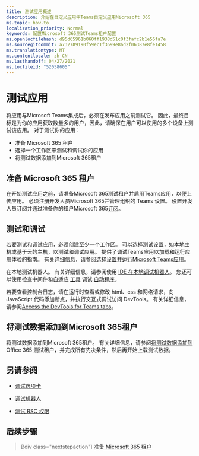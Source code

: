 ```yaml
---
title: 测试应用概述
description: 介绍在自定义应用中Teams自定义应用Microsoft 365
ms.topic: how-to
localization_priority: Normal
keywords: 配置Microsoft 365测试Teams租户配置
ms.openlocfilehash: d95d65961b060ff1938d51c0f3fafc2b1e56fa7e
ms.sourcegitcommit: a732789190f59ec1f3699e8ad2f06387e8fe1458
ms.translationtype: MT
ms.contentlocale: zh-CN
ms.lasthandoff: 04/27/2021
ms.locfileid: "52058605"
---
```

# <a name="test-your-app"></a>测试应用

将应用与Microsoft Teams集成后，必须在发布应用之前测试它。 因此，最终目标是为你的应用获取数量多的用户，因此，请确保在用户可以使用的多个设备上测试该应用。 对于测试你的应用：

* 准备 Microsoft 365 租户
* 选择一个工作区来测试和调试你的应用
* 将测试数据添加到Microsoft 365租户

## <a name="prepare-your-microsoft-365-tenant"></a>准备 Microsoft 365 租户

在开始测试应用之前，请准备Microsoft 365测试租户并启用Teams应用，以便上传应用。 必须注册开发人员Microsoft 365并管理组织的 Teams 设置。 设置开发人员订阅并通过准备你的租户Microsoft 365[订阅](~/concepts/build-and-test/prepare-your-o365-tenant.md)。

## <a name="test-and-debug"></a>测试和调试

若要测试和调试应用，必须创建至少一个工作区。 可以选择测试设置，如本地主机或基于云的主机，以测试和调试应用。 提供了调试Teams应用以加载和运行应用体验的指南。 有关详细信息，请参阅[选择设置并运行Microsoft Teams应用](~/concepts/build-and-test/debug.md)。

在本地测试机器人。 有关详细信息，请参阅使用 [IDE 在本地调试机器人](~/bots/how-to/debug/locally-with-an-ide.md)。 您还可以使用检查中间件和自适应 [工具](/azure/bot-service/bot-service-debug-inspection-middleware?view=azure-bot-service-4.0&tabs=csharp&preserve-view=true) 调试 [自动程序](/azure/bot-service/bot-service-debug-adaptive-tools?view=azure-bot-service-4.0&preserve-view=true)。 

若要查看控制台日志，请在运行时查看或修改 html、css 和网络请求，向 JavaScript 代码添加断点，并执行交互式调试访问 DevTools。 有关详细信息，请参阅[Access the DevTools for Teams tabs](~/tabs/how-to/developer-tools.md)。 

## <a name="add-test-data-to-your-microsoft-365-tenant"></a>将测试数据添加到Microsoft 365租户

将测试数据添加到Microsoft 365租户。 有关详细信息，请参阅[将测试数据添加到](~/concepts/build-and-test/test-data.md)Office 365 测试租户，并完成所有先决条件，然后再开始上载测试数据。

## <a name="see-also"></a>另请参阅

- [调试选项卡](~/tabs/how-to/developer-tools.md)
 
- [调试机器人](~/bots/how-to/debug/locally-with-an-ide.md)

- [测试 RSC 权限](~/graph-api/rsc/test-resource-specific-consent.md)

## <a name="next-step"></a>后续步骤

> [!div class="nextstepaction"]
> [准备 Microsoft 365 租户](~/concepts/build-and-test/prepare-your-o365-tenant.md)
